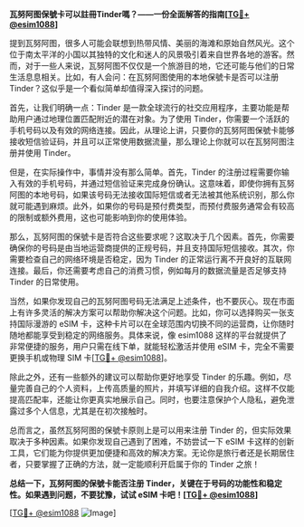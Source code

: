 **瓦努阿图保號卡可以註冊Tinder嗎？——一份全面解答的指南[[TG💪+ @esim1088](https://t.me/s/esim1088)]**

提到瓦努阿图，很多人可能会联想到热带风情、美丽的海滩和原始自然风光。这个位于南太平洋的小国以其独特的文化和迷人的风景吸引着来自世界各地的游客。然而，对于一些人来说，瓦努阿图不仅仅是一个旅游目的地，它还可能与他们的日常生活息息相关。比如，有人会问：在瓦努阿图使用的本地保號卡是否可以注册 Tinder？这似乎是一个看似简单却值得深入探讨的问题。

首先，让我们明确一点：Tinder 是一款全球流行的社交应用程序，主要功能是帮助用户通过地理位置匹配附近的潜在对象。为了使用 Tinder，你需要一个活跃的手机号码以及有效的网络连接。因此，从理论上讲，只要你的瓦努阿图保號卡能够接收短信验证码，并且可以正常使用数据流量，那么理论上你就可以在瓦努阿图注册并使用 Tinder。

但是，在实际操作中，事情并没有那么简单。首先，Tinder 的注册过程需要你输入有效的手机号码，并通过短信验证来完成身份确认。这意味着，即使你拥有瓦努阿图的本地号码，如果该号码无法接收国际短信或者无法被其他系统识别，那么你就可能遇到麻烦。此外，如果你的号码是预付费类型，而预付费服务通常会有较高的限制或额外费用，这也可能影响到你的使用体验。

那么，瓦努阿图的保號卡是否符合这些要求呢？这取决于几个因素。首先，你需要确保你的号码是由当地运营商提供的正规号码，并且支持国际短信接收。其次，你需要检查自己的网络环境是否稳定，因为 Tinder 的正常运行离不开良好的互联网连接。最后，你还需要考虑自己的消费习惯，例如每月的数据流量是否足够支持 Tinder 的日常使用。

当然，如果你发现自己的瓦努阿图号码无法满足上述条件，也不要灰心。现在市面上有许多灵活的解决方案可以帮助你解决这个问题。比如，你可以选择购买一张支持国际漫游的 eSIM 卡，这种卡片可以在全球范围内切换不同的运营商，让你随时随地都能享受到稳定的网络服务。具体来说，像 esim1088 这样的平台就提供了非常便捷的服务，用户只需在线下单，就能轻松激活并使用 eSIM 卡，完全不需要更换手机或物理 SIM 卡[[TG💪+ @esim1088](https://t.me/s/esim1088)]。

除此之外，还有一些额外的建议可以帮助你更好地享受 Tinder 的乐趣。例如，尽量完善自己的个人资料，上传高质量的照片，并填写详细的自我介绍。这样不仅能提高匹配率，还能让你更真实地展示自己。同时，也要注意保护个人隐私，避免泄露过多个人信息，尤其是在初次接触时。

总而言之，虽然瓦努阿图的保號卡原则上是可以用来注册 Tinder 的，但实际效果取决于多种因素。如果你发现自己遇到了困难，不妨尝试一下 eSIM 卡这样的创新工具，它们能为你提供更加便捷和高效的解决方案。无论你是旅行者还是长期居住者，只要掌握了正确的方法，就一定能顺利开启属于你的 Tinder 之旅！

**总结一下，瓦努阿图的保號卡能否注册 Tinder，关键在于号码的功能性和稳定性。如果遇到问题，不要犹豫，试试 eSIM 卡吧！[[TG💪+ @esim1088](https://t.me/s/esim1088)]**

[[TG💪+ @esim1088](https://t.me/s/esim1088) ![Image](https://i.postimg.cc/4NQfJmqS/Snipaste-2025-05-13-00-14-12.png)]